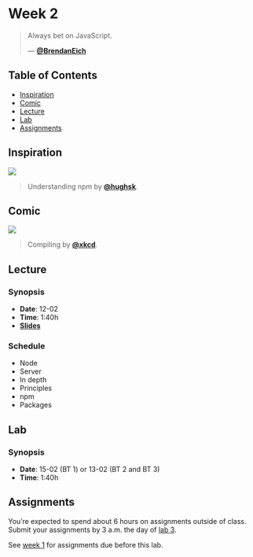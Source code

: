 # Week 2

> Always bet on JavaScript.
>
> — [**@BrendanEich**][quote-author]

## Table of Contents

*   [Inspiration](#inspiration)
*   [Comic](#comic)
*   [Lecture](#lecture)
*   [Lab](#lab)
*   [Assignments](#assignments)

## Inspiration

[![][inspiration-cover]][inspiration-link]

> Understanding npm by [**@hughsk**][inspiration-author].

## Comic

[![][comic-cover]][comic-link]

> Compiling by [**@xkcd**][comic-author].

## Lecture

### Synopsis

*   **Date**: 12-02
*   **Time**: 1:40h
*   [**Slides**][slides-lecture]

### Schedule

*   Node
*   Server
*   In depth
*   Principles
*   npm
*   Packages

## Lab

### Synopsis

*   **Date**: 15-02 (BT 1) or 13-02 (BT 2 and BT 3)
*   **Time**: 1:40h

<!--
*   **Slides**
-->

<!--
### Schedule

*   Alpha
*   Bravo
*   Charlie
-->

## Assignments

You’re expected to spend about 6 hours on assignments outside of class.
Submit your assignments by 3 a.m. the day of [lab 3][w3lab].

<!--
*   Alpha (**practice**)
*   Bravo (**homework**)
-->

See [week 1][w1a] for assignments due before this lab.

[quote-author]: https://twitter.com/BrendanEich

[inspiration-cover]: images/unpm.png

[inspiration-link]: https://unpm.nodesource.com

[inspiration-author]: https://github.com/hughsk

[comic-cover]: https://imgs.xkcd.com/comics/compiling.png

[comic-link]: https://www.xkcd.com/303/

[comic-author]: https://xkcd.com

[slides-lecture]: https://docs.google.com/presentation/d/16uT5GMOcTcs2xcbqvlCb3RetpFATil5nmXyZK7uvEdc/edit?usp=sharing

[w3lab]: week-3.md#lab

[w1a]: week-1.md#assignments
